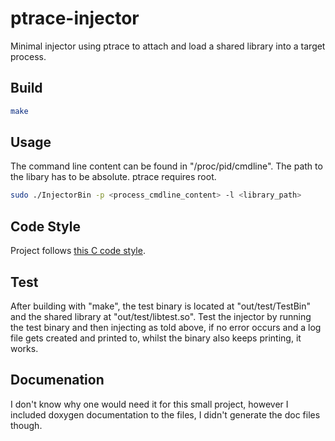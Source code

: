 # ptrace-injector

Minimal injector using ptrace to attach and load a shared library into a target process.

## Build
```bash
make
```

## Usage
The command line content can be found in "/proc/pid/cmdline".
The path to the libary has to be absolute.
ptrace requires root.
```bash
sudo ./InjectorBin -p <process_cmdline_content> -l <library_path>
```

## Code Style
Project follows [this C code style](https://github.com/MaJerle/c-code-style).

## Test
After building with "make", the test binary is located at "out/test/TestBin"
and the shared library at "out/test/libtest.so".
Test the injector by running the test binary and then injecting as told above, if no error occurs and a log file gets created and printed to, whilst the binary also keeps printing, it works.

## Documenation
I don't know why one would need it for this small project, however I included doxygen documentation to the files, I didn't generate the doc files though.
